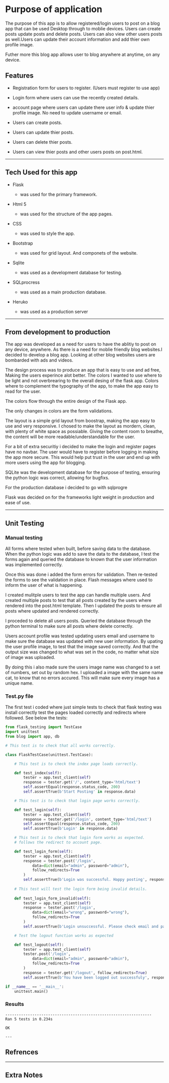 # Purpose of application

The purpose of this app is to allow registered/login users to post on a blog app that can be used
Desktop through to moblie devices. Users can create posts update posts and delete posts.
Users can also view other users posts as well.Users can update their account information and add thier
own profile image.

Futher more this blog app allows user to blog anywhere at anytime, on any device.

## Features

* Registration form for users to register. (Users must register      to use app)


* Login form where users can use the recently created details.


* account page where users can update there user info & update      thier profile image. No need to update username or email.

* Users can create posts.

* Users can update thier posts.

* Users can delete thier posts.

* Users can view thier posts and other users posts on post.html.


---


## Tech Used for this app

* Flask 

    * was used for the primary framework.

* Html 5 
    * was used for the structure of the app pages.

* CSS 

    * was used to style the app.

* Bootstrap 

    * was used for grid layout. And componets of the website.

* Sqlite 

    * was used as a development database for testing.

* SQLprocress 

    * was used as a main production database.

* Heruko

    * was used as a production server

---

## From development to production

The app was developed as a need for users to have the ablitiy to post on any device, anywhere.
As there is a need for moblie friendly blog websites.I decided to develop a blog app. Looking
at other blog websites users are bombarded with ads and videos.

The design process was to produce an app that is easy to use and ad free,
Making the users experince alot better. The colors I wanted to use where to be light and not 
overbrearing to the overall desing of the flask app. Colors where to complement the 
typography of the app, to make the app easy to read for the user.

The colors flow through the entire design of the Flask app.

The only changes in colors are the form validations.

The layout is a simple grid layout from boostrap, making the app easy to use and very responsive.
I chosed to make the layout as mordern, clean, with plenty of white space as possiable. Giving the content 
room to breathe, the content will be more readable/understandable for the user.

For a bit of extra securitiy i decided to make the login and register pages have no navbar.
The user would have to register before logging in making the app more secure.
This would help put trust in the user and end up with more users using the app for blogging.

SQLite was the development database for the purpose of testing, ensuring the python logic was correct, allowing for bugfixs.

For the production database i decided to go with sqlprogre

Flask was decided on for the frameworks light weight in production and ease of use.

---

## Unit Testing

### Manual testing

All forms where tested when built, before saving data to the database. When the python logic was add to save the data to the database, I test the forms again and queried the database to known that the user information was implemented correctly.

Once this was done i added the form errors for validation. Then re-tested the forms to see the validation in place. Flash messages where used to inform the user of what is happening.

I created mulitple users to test the app can handle multiple users. And created multiple posts to test that all posts created
by the users where rendered into the post.html template. Then I 
updated the posts to ensure all posts where updated and rendered correctly.

I proceded to delete all users posts. Queried the database through the python terminal to make sure all posts where delete correctly.

Users account profile was tested updating users email and username to make sure the database was updated with new user information. By upating the user profile image, to test that the image saved correctly. And that the output size was changed to what was set in the code, no matter what size of image was uploaded.

By doing this i also made sure the users image name was changed to a set of numbers, set out by random hex. I uploaded a image with the same name cat, to know that no errors accured. This will make sure every image has a unique name.

### Test.py file

The first test i coded where just simple tests to check that flask testing was install correctly test the pages loaded correctly and redirects where followed. See below the tests:

```python
from flask_testing import TestCase
import unittest
from blog import app, db

# This test is to check that all works correctly.

class FlaskTestCase(unittest.TestCase):

    # This test is to check the index page loads correctly.

    def test_index(self):
        tester = app.test_client(self)
        response = tester.get('/', content_type='html/text')
        self.assertEqual(response.status_code, 200)
        self.assertTrue(b'Start Posting' in response.data)

    # This test is to check that login page works correctly.

    def test_login(self):
        tester = app.test_client(self)
        response = tester.get('/login', content_type='html/text')
        self.assertEqual(response.status_code, 200)
        self.assertTrue(b'Login' in response.data)

    # This test is to check that login form works as expected.
    # follows the redirect to account page.

    def test_login_form(self):
        tester = app.test_client(self)
        response = tester.post('/login', 
            data=dict(email="admin", password="admin"),
            follow_redirects=True
        )
        self.assertTrue(b'Login was successful. Happy posting', response.data)    
    
    # This test will test the login form being invalid details.
    
    def test_login_form_invalid(self):
        tester = app.test_client(self)
        response = tester.post('/login', 
            data=dict(email="wrong", password="wrong"),
            follow_redirects=True
        )
        self.assertTrue(b'Login unsuccessful. Please check email and password', response.data)

    # Test the logout function works as expected

    def test_logout(self):
        tester = app.test_client(self)
        tester.post('/login', 
            data=dict(email="admin", password="admin"),
            follow_redirects=True
        )
        response = tester.get('/logout', follow_redirects=True)
        self.assertTrue(b'You have been logged out successfuly', response.data)

if __name__ == '__main__':
    unittest.main()

```
### Results
```
-----------------------------------------------------------------
Ran 5 tests in 0.234s

OK

---
```

## Refrences


---

## Extra Notes